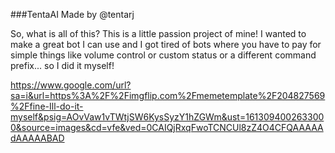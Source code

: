 ###TentaAI
Made by @tentarj

So, what is all of this?
This is a little passion project of mine! I wanted to make a great bot I can use and I got tired of bots where you have to pay for simple things like volume control or custom status or a different command prefix... so I did it myself!

<img>https://www.google.com/url?sa=i&url=https%3A%2F%2Fimgflip.com%2Fmemetemplate%2F204827569%2Ffine-Ill-do-it-myself&psig=AOvVaw1vTWtjSW6KysSyzY1hZGWm&ust=1613094002633000&source=images&cd=vfe&ved=0CAIQjRxqFwoTCNCUl8zZ4O4CFQAAAAAdAAAAABAD

